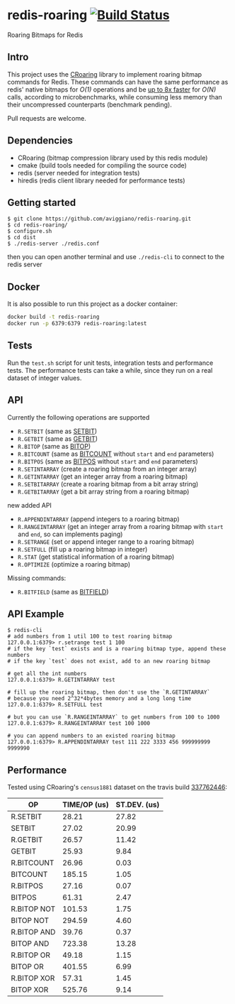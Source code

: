 redis-roaring [![Build Status](https://travis-ci.org/aviggiano/redis-roaring.svg?branch=master)](https://travis-ci.org/aviggiano/redis-roaring)
===========
Roaring Bitmaps for Redis

## Intro

This project uses the [CRoaring](https://github.com/RoaringBitmap/CRoaring) library to implement roaring bitmap commands for Redis.
These commands can have the same performance as redis' native bitmaps for *O(1)* operations and be [up to 8x faster](#performance) for *O(N)*
calls, according to microbenchmarks, while consuming less memory than their uncompressed counterparts (benchmark pending).

Pull requests are welcome.


## Dependencies

- CRoaring (bitmap compression library used by this redis module)
- cmake (build tools needed for compiling the source code)
- redis (server needed for integration tests)
- hiredis (redis client library needed for performance tests)

## Getting started

```
$ git clone https://github.com/aviggiano/redis-roaring.git
$ cd redis-roaring/
$ configure.sh
$ cd dist 
$ ./redis-server ./redis.conf  
```
then you can open another terminal and use `./redis-cli` to connect to the redis server

## Docker

It is also possible to run this project as a docker container:

```bash
docker build -t redis-roaring
docker run -p 6379:6379 redis-roaring:latest
```

## Tests

Run the `test.sh` script for unit tests, integration tests and performance tests.
The performance tests can take a while, since they run on a real dataset of integer values.

## API

Currently the following operations are supported

- `R.SETBIT` (same as [SETBIT](https://redis.io/commands/setbit))
- `R.GETBIT` (same as [GETBIT](https://redis.io/commands/getbit))
- `R.BITOP` (same as [BITOP](https://redis.io/commands/bitop))
- `R.BITCOUNT` (same as [BITCOUNT](https://redis.io/commands/bitcount) without `start` and `end` parameters)
- `R.BITPOS` (same as [BITPOS](https://redis.io/commands/bitpos) without `start` and `end` parameters)
- `R.SETINTARRAY` (create a roaring bitmap from an integer array)
- `R.GETINTARRAY` (get an integer array from a roaring bitmap)
- `R.SETBITARRAY` (create a roaring bitmap from a bit array string)
- `R.GETBITARRAY` (get a bit array string from a roaring bitmap)

<a id="newAPI">new added API</a>

- `R.APPENDINTARRAY` (append integers to a roaring bitmap)
- `R.RANGEINTARRAY` (get an integer array from a roaring bitmap with `start` and `end`, so can implements paging)
- `R.SETRANGE` (set or append integer range to a roaring bitmap)
- `R.SETFULL` (fill up a roaring bitmap in integer)
- `R.STAT` (get statistical information of a roaring bitmap)
- `R.OPTIMIZE` (optimize a roaring bitmap)

Missing commands:

- `R.BITFIELD` (same as [BITFIELD](https://redis.io/commands/bitfield))

## API Example
```
$ redis-cli
# add numbers from 1 util 100 to test roaring bitmap
127.0.0.1:6379> r.setrange test 1 100
# if the key `test` exists and is a roaring bitmap type, append these numbers
# if the key `test` does not exist, add to an new roaring bitmap

# get all the int numbers
127.0.0.1:6379> R.GETINTARRAY test

# fill up the roaring bitmap, then don't use the `R.GETINTARRAY` 
# because you need 2^32*4bytes memory and a long long time
127.0.0.1:6379> R.SETFULL test

# but you can use `R.RANGEINTARRAY` to get numbers from 100 to 1000 
127.0.0.1:6379> R.RANGEINTARRAY test 100 1000

# you can append numbers to an existed roaring bitmap
127.0.0.1:6379> R.APPENDINTARRAY test 111 222 3333 456 999999999 9999990
```

## Performance

Tested using CRoaring's `census1881` dataset on the travis build [337762446](https://travis-ci.org/aviggiano/redis-roaring/builds/337762446):

|           OP | TIME/OP (us) | ST.DEV. (us) |
| ------------ | ------------ | ------------ |
|     R.SETBIT |        28.21 |        27.82 |
|       SETBIT |        27.02 |        20.99 |
|     R.GETBIT |        26.57 |        11.42 |
|       GETBIT |        25.93 |         9.84 |
|   R.BITCOUNT |        26.96 |         0.03 |
|     BITCOUNT |       185.15 |         1.05 |
|     R.BITPOS |        27.16 |         0.07 |
|       BITPOS |        61.31 |         2.47 |
|  R.BITOP NOT |       101.53 |         1.75 |
|    BITOP NOT |       294.59 |         4.60 |
|  R.BITOP AND |        39.76 |         0.37 |
|    BITOP AND |       723.38 |        13.28 |
|   R.BITOP OR |        49.18 |         1.15 |
|     BITOP OR |       401.55 |         6.99 |
|  R.BITOP XOR |        57.31 |         1.45 |
|    BITOP XOR |       525.76 |         9.14 |
